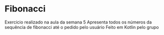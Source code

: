 # Fibonacci
Exercicio realizado na aula da semana 5
Apresenta todos os números da sequência de fibonacci até o pedido pelo usuário
Feito em Kotlin pelo grupo
